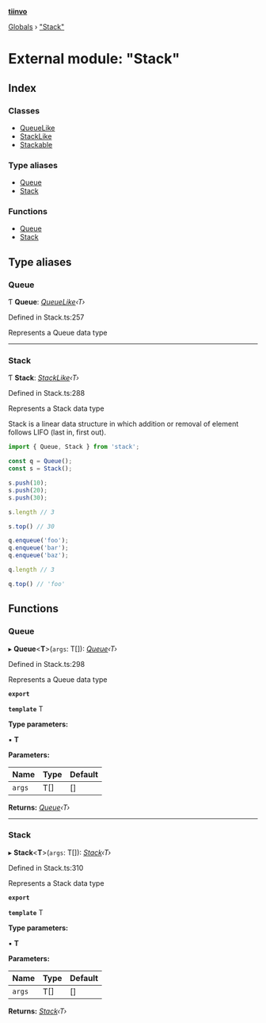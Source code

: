 **[tiinvo](../README.md)**

[Globals](../README.md) › ["Stack"](_stack_.md)

# External module: "Stack"

## Index

### Classes

* [QueueLike](../classes/_stack_.queuelike.md)
* [StackLike](../classes/_stack_.stacklike.md)
* [Stackable](../classes/_stack_.stackable.md)

### Type aliases

* [Queue](_stack_.md#queue)
* [Stack](_stack_.md#stack)

### Functions

* [Queue](_stack_.md#queue)
* [Stack](_stack_.md#stack)

## Type aliases

###  Queue

Ƭ **Queue**: *[QueueLike](../classes/_stack_.queuelike.md)‹T›*

Defined in Stack.ts:257

Represents a Queue data type

___

###  Stack

Ƭ **Stack**: *[StackLike](../classes/_stack_.stacklike.md)‹T›*

Defined in Stack.ts:288

Represents a Stack data type

Stack is a linear data structure in which addition or removal of element follows LIFO (last in, first out).

```ts
import { Queue, Stack } from 'stack';

const q = Queue();
const s = Stack();

s.push(10);
s.push(20);
s.push(30);

s.length // 3

s.top() // 30

q.enqueue('foo');
q.enqueue('bar');
q.enqueue('baz');

q.length // 3

q.top() // 'foo'
```

## Functions

###  Queue

▸ **Queue**<**T**>(`args`: T[]): *[Queue]()‹T›*

Defined in Stack.ts:298

Represents a Queue data type

**`export`** 

**`template`** T

**Type parameters:**

▪ **T**

**Parameters:**

Name | Type | Default |
------ | ------ | ------ |
`args` | T[] |  [] |

**Returns:** *[Queue]()‹T›*

___

###  Stack

▸ **Stack**<**T**>(`args`: T[]): *[Stack]()‹T›*

Defined in Stack.ts:310

Represents a Stack data type

**`export`** 

**`template`** T

**Type parameters:**

▪ **T**

**Parameters:**

Name | Type | Default |
------ | ------ | ------ |
`args` | T[] |  [] |

**Returns:** *[Stack]()‹T›*